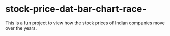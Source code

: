 # stock-price-dat-bar-chart-race-
This is a fun project to view how the stock prices of Indian companies move over the years. 
